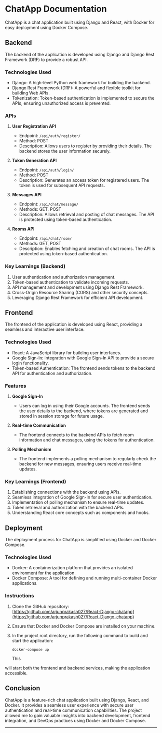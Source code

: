 
# ChatApp Documentation

ChatApp is a chat application built using Django and React, with Docker for easy deployment using Docker Compose.

## Backend

The backend of the application is developed using Django and Django Rest Framework (DRF) to provide a robust API.

### Technologies Used

- Django: A high-level Python web framework for building the backend.
- Django Rest Framework (DRF): A powerful and flexible toolkit for building Web APIs.
- Tokenization: Token-based authentication is implemented to secure the APIs, ensuring unauthorized access is prevented.

### APIs

1. **User Registration API**
   - Endpoint: `/api/auth/register/`
   - Method: POST
   - Description: Allows users to register by providing their details. The backend stores the user information securely.

2. **Token Generation API**
   - Endpoint: `/api/auth/login/`
   - Method: POST
   - Description: Generates an access token for registered users. The token is used for subsequent API requests.

3. **Messages API**
   - Endpoint: `/api/chat/message/`
   - Methods: GET, POST
   - Description: Allows retrieval and posting of chat messages. The API is protected using token-based authentication.

4. **Rooms API**
   - Endpoint: `/api/chat/room/`
   - Methods: GET, POST
   - Description: Enables fetching and creation of chat rooms. The API is protected using token-based authentication.

### Key Learnings (Backend)

1. User authentication and authorization management.
2. Token-based authentication to validate incoming requests.
3. API management and development using Django Rest Framework.
4. Cross-Origin Resource Sharing (CORS) and other security concepts.
5. Leveraging Django Rest Framework for efficient API development.

## Frontend

The frontend of the application is developed using React, providing a seamless and interactive user interface.

### Technologies Used

- React: A JavaScript library for building user interfaces.
- Google Sign-In: Integration with Google Sign-In API to provide a secure login functionality.
- Token-based Authentication: The frontend sends tokens to the backend API for authentication and authorization.

### Features

1. **Google Sign-In**
   - Users can log in using their Google accounts. The frontend sends the user details to the backend, where tokens are generated and stored in session storage for future usage.

2. **Real-time Communication**
   - The frontend connects to the backend APIs to fetch room information and chat messages, using the tokens for authentication.

3. **Polling Mechanism**
   - The frontend implements a polling mechanism to regularly check the backend for new messages, ensuring users receive real-time updates.

### Key Learnings (Frontend)

1. Establishing connections with the backend using APIs.
2. Seamless integration of Google Sign-In for secure user authentication.
3. Implementation of polling mechanism to ensure real-time updates.
4. Token retrieval and authorization with the backend APIs.
5. Understanding React core concepts such as components and hooks.

## Deployment

The deployment process for ChatApp is simplified using Docker and Docker Compose.

### Technologies Used

- Docker: A containerization platform that provides an isolated environment for the application.
- Docker Compose: A tool for defining and running multi-container Docker applications.

### Instructions

1. Clone the GitHub repository: [https://github.com/arjunprakash027/React-Django-chatapp](https://github.com/arjunprakash027/React-Django-chatapp)

2. Ensure that Docker and Docker Compose are installed on your machine.

3. In the project root directory, run the following command to build and start the application:

   ```shell
   docker-compose up
   ```

   This

 will start both the frontend and backend services, making the application accessible.

## Conclusion

ChatApp is a feature-rich chat application built using Django, React, and Docker. It provides a seamless user experience with secure user authentication and real-time communication capabilities. The project allowed me to gain valuable insights into backend development, frontend integration, and DevOps practices using Docker and Docker Compose.

---

